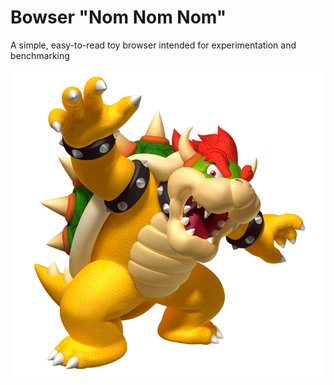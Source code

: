 # Bowser "Nom Nom Nom"

A simple, easy-to-read toy browser intended for experimentation and benchmarking

![bowser](bowser.png)
